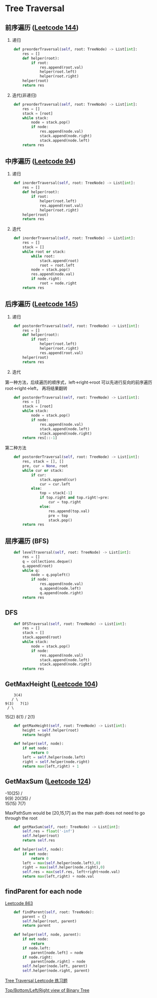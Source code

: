# Tree Traversal

## 前序遍历 ([Leetcode 144](https://leetcode.com/problems/binary-tree-preorder-traversal/))

1. 递归 

```python
    def preorderTraversal(self, root: TreeNode) -> List[int]:
        res = []
        def helper(root):
            if root:
                res.append(root.val)
                helper(root.left)
                helper(root.right)
        helper(root)
        return res
```

2. 迭代(非递归)

```python
    def preorderTraversal(self, root: TreeNode) -> List[int]:
        res = []
        stack = [root]
        while stack:
            node = stack.pop()
            if node:
                res.append(node.val)
                stack.append(node.right)
                stack.append(node.left)
        return res
```

## 中序遍历 ([Leetcode 94](https://leetcode.com/problems/binary-tree-inorder-traversal/))

1. 递归

```python
    def inorderTraversal(self, root: TreeNode) -> List[int]:
        res = []
        def helper(root):
            if root:
                helper(root.left)
                res.append(root.val)
                helper(root.right)
        helper(root)
        return res
```

2. 迭代

```python
    def inorderTraversal(self, root: TreeNode) -> List[int]:
        res = []
        stack = []
        while root or stack:
            while root:
                stack.append(root)
                root = root.left
            node = stack.pop()
            res.append(node.val)
            if node.right:
                root = node.right
        return res
```       

## 后序遍历 ([Leetcode 145](https://leetcode.com/problems/binary-tree-postorder-traversal/))

1. 递归

```python
    def postorderTraversal(self, root: TreeNode) -> List[int]:
        res = []
        def helper(root):
            if root:
                helper(root.left)
                helper(root.right)
                res.append(root.val)
        helper(root)
        return res
```

2. 迭代

第一种方法，后续遍历的顺序式，left->right->root  可以先进行反向的前序遍历 root->right->left， 再将结果翻转

```python
    def postorderTraversal(self, root: TreeNode) -> List[int]:
        res = []
        stack = [root]
        while stack:
            node = stack.pop()
            if node:
                res.append(node.val)
                stack.append(node.left)
                stack.append(node.right)
        return res[::-1]
```

第二种方法

```python
    def postorderTraversal(self, root: TreeNode) -> List[int]:
        res, stack = [], []
        pre, cur = None, root
        while cur or stack:
            if cur:
                stack.append(cur)
                cur = cur.left
            else:
                top = stack[-1]
                if top.right and top.right!=pre:
                    cur = top.right
                else:
                    res.append(top.val)
                    pre = top
                    stack.pop()
        return res
```

## 层序遍历 (BFS)

```python
    def levelTraversal(self, root: TreeNode) -> List[int]:
        res = []
        q = collections.deque()
        q.append(root)
        while q:
            node = q.popleft()
            if node:
                res.append(node.val)
                q.append(node.left)
                q.append(node.right)
        return res
```

## DFS
```python
    def DFSTraversal(self, root: TreeNode) -> List[int]:
        res = []
        stack = []
        stack.append(root)
        while stack:
            node = stack.pop()
            if node:
                res.append(node.val)
                stack.append(node.left)
                stack.append(node.right)
        return res
```

## GetMaxHeight ([Leetcode 104](https://leetcode.com/problems/maximum-depth-of-binary-tree/))

        3(4)
       / \
    9(3)   7(1)
     / \
  15(2) 8(1)
   /
2(1)

```python
    def getMaxHeight(self, root: TreeNode) -> List[int]:
        height = self.helper(root)
        return height
    
    def helper(self, node):
        if not node:
            return 0
        left = self.helper(node.left)
        right = self.helper(node.right)
        return max(left,right) + 1
```

## GetMaxSum ([Leetcode 124](https://leetcode.com/problems/binary-tree-maximum-path-sum/description/))

   -10(25)
    / \
 9(9)  20(35)
        /  \
    15(15)  7(7)

MaxPathSum would be [20,15,17] as the max path does not need to go through the root

```python
    def getMaxSum(self, root: TreeNode) -> List[int]:
        self.res = float('-inf')
        self.helper(root)
        return self.res
    
    def helper(self, node):
        if not node:
            return 0
        left = max(self.helper(node.left),0)
        right = max(self.helper(node.right),0)
        self.res = max(self.res, left+right+node.val)
        return max(left,right) + node.val
```

## findParent for each node 

[Leetcode 863](https://leetcode.com/problems/all-nodes-distance-k-in-binary-tree/)

```python
    def findParent(self, root: TreeNode):
        parent = {}
        self.helper(root, parent)
        return parent
    
    def helper(self, node, parent):
        if not node:
            return
        if node.left:
            parent[node.left] = node
        if node.right:
            parent[node.right] = node
        self.helper(node.left, parent)
        self.helper(node.right, parent)

```

[Tree Traversal Leetcode 练习题](https://github.com/zengtian006/LeetCode/tree/master/Tree)

[Top/Bottom/Left/Right view of Binary Tree](https://github.com/zengtian006/LeetCode/tree/master/Non-Leetcode)
